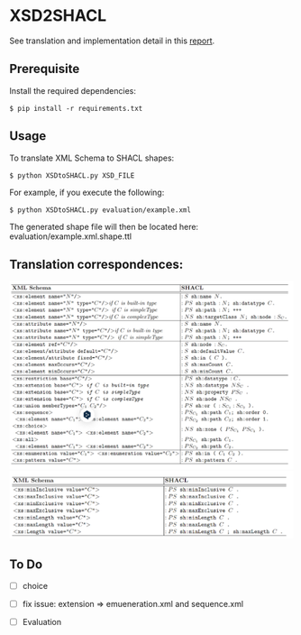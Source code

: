 # XSD2SHACL

See translation and implementation detail in this [report](https://drive.google.com/file/d/1vFHQnm-dv6EAjq5gXR66wWf-3D9U85bo/view?usp=drive_link).

## Prerequisite

Install the required dependencies:

```
$ pip install -r requirements.txt
```

## Usage

To translate XML Schema to SHACL shapes:

```
$ python XSDtoSHACL.py XSD_FILE
```

For example, if you execute the following:

```
$ python XSDtoSHACL.py evaluation/example.xml
```

The generated shape file will then be located here: evaluation/example.xml.shape.ttl

## Translation correspondences:

<div align="center">
  <img src="image/table1.png">
</div>

<div align="center">
  <img src="image/table2.png">
</div>

## To Do

- [ ] choice
- [ ] fix issue: extension => emueneration.xml and sequence.xml 
- [ ] Evaluation 



